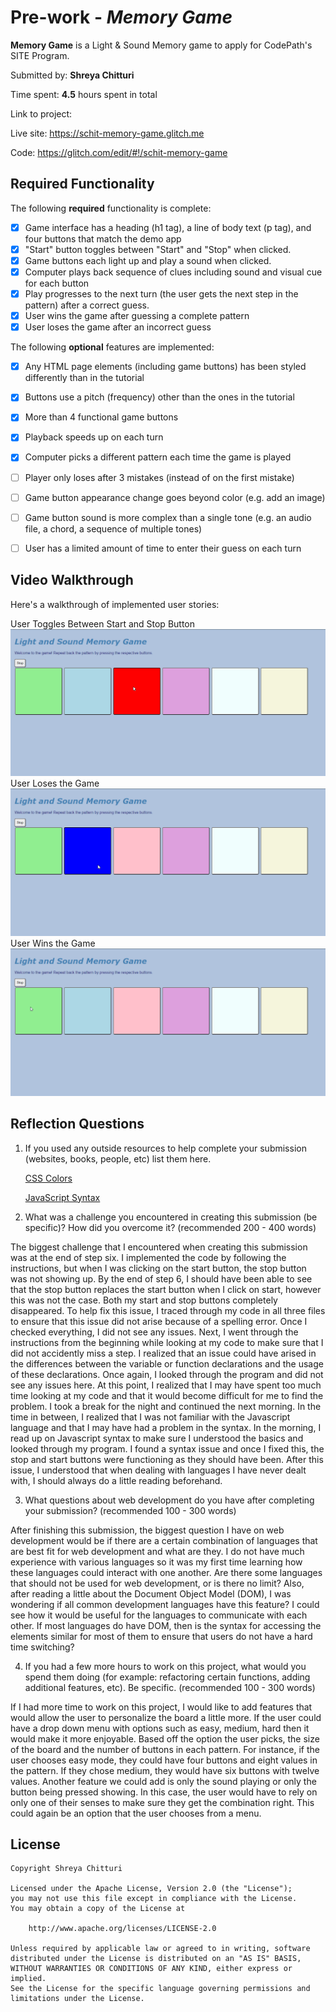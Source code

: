 # Pre-work - *Memory Game*

**Memory Game** is a Light & Sound Memory game to apply for CodePath's SITE Program. 

Submitted by: **Shreya Chitturi**

Time spent: **4.5** hours spent in total

Link to project: 

Live site: https://schit-memory-game.glitch.me

Code: https://glitch.com/edit/#!/schit-memory-game

## Required Functionality

The following **required** functionality is complete:

* [x] Game interface has a heading (h1 tag), a line of body text (p tag), and four buttons that match the demo app
* [x] "Start" button toggles between "Start" and "Stop" when clicked. 
* [x] Game buttons each light up and play a sound when clicked. 
* [x] Computer plays back sequence of clues including sound and visual cue for each button
* [x] Play progresses to the next turn (the user gets the next step in the pattern) after a correct guess. 
* [x] User wins the game after guessing a complete pattern
* [x] User loses the game after an incorrect guess

The following **optional** features are implemented:

* [x] Any HTML page elements (including game buttons) has been styled differently than in the tutorial
* [x] Buttons use a pitch (frequency) other than the ones in the tutorial
* [x] More than 4 functional game buttons
* [x] Playback speeds up on each turn
* [x] Computer picks a different pattern each time the game is played
* [ ] Player only loses after 3 mistakes (instead of on the first mistake)
* [ ] Game button appearance change goes beyond color (e.g. add an image)
* [ ] Game button sound is more complex than a single tone (e.g. an audio file, a chord, a sequence of multiple tones)
* [ ] User has a limited amount of time to enter their guess on each turn



## Video Walkthrough

Here's a walkthrough of implemented user stories:

User Toggles Between Start and Stop Button
![](Light&Sound(StartStop).gif)
User Loses the Game
![](Light&Sound(GameLose).gif)
User Wins the Game
![](Light&Sound(GameWin).gif)

## Reflection Questions
1. If you used any outside resources to help complete your submission (websites, books, people, etc) list them here. 

    [CSS Colors](https://www.w3schools.com/cssref/css_colors.asp)

    [JavaScript Syntax](https://www.w3schools.com/js/js_syntax.asp)

2. What was a challenge you encountered in creating this submission (be specific)? How did you overcome it? (recommended 200 - 400 words) 

  The biggest challenge that I encountered when creating this submission was at the end of step six. I implemented the code by following the 
  instructions, but when I was clicking on the start button, the stop button was not showing up. By the end of step 6, I should have been able 
  to see that the stop button replaces the start button when I click on start, however this was not the case. Both my start and stop buttons 
  completely disappeared. To help fix this issue, I traced through my code in all three files to ensure that this issue did not arise because of a
  spelling error. Once I checked everything, I did not see any issues. Next, I went through the instructions from the beginning while looking at my 
  code to make sure that I did not accidently miss a step. I realized that an issue could have arised in the differences between the variable or 
  function declarations and the usage of these declarations. Once again, I looked through the program and did not see any issues here. At this point,
  I realized that I may have spent too much time looking at my code and that it would become difficult for me to find the problem. I took a break for 
  the night and continued the next morning. In the time in between, I realized that I was not familiar with the Javascript language and that I may 
  have had a problem in the syntax. In the morning, I read up on Javascript syntax to make sure I understood the basics and looked through my program.
  I found a syntax issue and once I fixed this, the stop and start buttons were functioning as they should have been. After this issue, I understood 
  that when dealing with languages I have never dealt with, I should always do a little reading beforehand. 

3. What questions about web development do you have after completing your submission? (recommended 100 - 300 words) 
  
  After finishing this submission, the biggest question I have on web development would be if there are a certain combination of languages that are best fit
  for web development and what are they. I do not have much experience with various languages so it was my first time learning how these languages could
  interact with one another. Are there some languages that should not be used for web development, or is there no limit? Also, after reading a little about the 
  Document Object Model (DOM), I was wondering if all common development languages have this feature? I could see how it would be useful for the languages to 
  communicate with each other. If most languages do have DOM, then is the syntax for accessing the elements similar for most of them to ensure that users do not
  have a hard time switching?
  
4. If you had a few more hours to work on this project, what would you spend them doing (for example: refactoring certain functions, adding additional features, etc). Be specific. (recommended 100 - 300 words) 
  
  If I had more time to work on this project, I would like to add features that would allow the user to personalize the board a little more. If the user could
  have a drop down menu with options such as easy, medium, hard then it would make it more enjoyable. Based off the option the user picks, the size of the board 
  and the number of buttons in each pattern. For instance, if the user chooses easy mode, they could have four buttons and eight values in the pattern. If they chose
  medium, they would have six buttons with twelve values. Another feature we could add is only the sound playing or only the button being pressed showing. In this case,
  the user would have to rely on only one of their senses to make sure they get the combination right. This could again be an option that the user chooses from a menu. 



## License

    Copyright Shreya Chitturi

    Licensed under the Apache License, Version 2.0 (the "License");
    you may not use this file except in compliance with the License.
    You may obtain a copy of the License at

        http://www.apache.org/licenses/LICENSE-2.0

    Unless required by applicable law or agreed to in writing, software
    distributed under the License is distributed on an "AS IS" BASIS,
    WITHOUT WARRANTIES OR CONDITIONS OF ANY KIND, either express or implied.
    See the License for the specific language governing permissions and
    limitations under the License.
